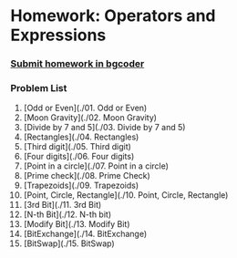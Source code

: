 Homework: Operators and Expressions
===================================

### [Submit homework in bgcoder](http://bgcoder.com/Contests/310/CSharp-Fundamentals-03-Operators-and-Expressions)

### Problem List

1. [Odd or Even](./01. Odd or Even)
1. [Moon Gravity](./02. Moon Gravity)
1. [Divide by 7 and 5](./03. Divide by 7 and 5)
1. [Rectangles](./04. Rectangles)
1. [Third digit](./05. Third digit)
1. [Four digits](./06. Four digits)
1. [Point in a circle](./07. Point in a circle)
1. [Prime check](./08. Prime Check)
1. [Trapezoids](./09. Trapezoids)
1. [Point, Circle, Rectangle](./10. Point, Circle, Rectangle)
1. [3rd Bit](./11. 3rd Bit)
1. [N-th Bit](./12. N-th bit)
1. [Modify Bit](./13. Modify Bit)
1. [BitExchange](./14. BitExchange)
1. [BitSwap](./15. BitSwap)
